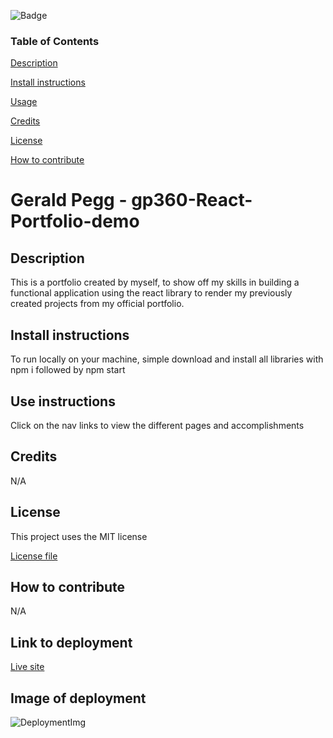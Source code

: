 
![Badge](https://img.shields.io/badge/License-MIT-green)

### Table of Contents 

[Description](#Description)

[Install instructions](#Install-instructions)

[Usage](#Use-instructions)

[Credits](#Credits)

[License](#License)

[How to contribute](#How-to-contribute)
# Gerald Pegg - gp360-React-Portfolio-demo

## Description

This is a portfolio created by myself, to show off my skills in building a functional application using the react library to render my previously created projects from my official portfolio.

## Install instructions

To run locally on your machine, simple download and install all libraries with npm i followed by npm start

## Use instructions

Click on the nav links to view the different pages and accomplishments

## Credits 

N/A

## License 

This project uses the MIT license

[License file](LICENSE.txt)
## How to contribute

N/A

## Link to deployment

[Live site](https://gpmike31.github.io/gp360-React-portfolio-demo/)

## Image of deployment

![DeploymentImg]()